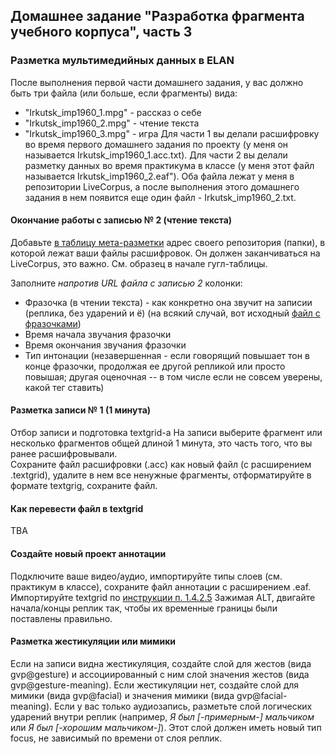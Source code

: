 ## Домашнее задание "Разработка фрагмента учебного корпуса", часть 3

### Разметка мультимедийных данных в ELAN

После выполнения первой части домашнего задания, у вас должно быть три файла (или больше, если фрагменты) вида:
* "Irkutsk_imp1960_1.mpg" - рассказ о себе
* "Irkutsk_imp1960_2.mpg" - чтение текста
* "Irkutsk_imp1960_3.mpg" - игра
Для части 1 вы делали расшифровку во время первого домашнего задания по проекту (у меня он называется Irkutsk_imp1960_1.acc.txt).
Для части 2 вы делали разметку данных во время практикума в классе (у меня этот файл называется Irkutsk_imp1960_2.eaf").
Оба файла лежат у меня в репозитории LiveCorpus, а после выполнения этого домашнего задания в нем появится еще один файл - Irkutsk_imp1960_2.txt. 

#### Окончание работы с записью № 2 (чтение текста)

Добавьте [в таблицу мета-разметки](https://docs.google.com/spreadsheets/d/1cyn1Fz7GlbsZ45xbuUgqcZ3c1pw4TRcsEQhj_Gky6-0/edit?usp=sharing) адрес своего репозитория (папки), в которой лежат ваши файлы расшифровок. Он должен заканчиваться на LiveCorpus, это важно. См. образец в начале гугл-таблицы.

Заполните _напротив URL файла с записью 2_ колонки:
* Фразочка (в чтении текста) - как конкретно она звучит на записии (реплика, без ударений и ё) (на всякий случай, вот исходный [файл с фразочками](https://docs.google.com/spreadsheets/d/1uO9rG3T7TBU1pcuZ3PZ8O89rIA6Kfh8VTbMb_yUe0pw/edit#gid=0)) 
* Время начала звучания фразочки
* Время окончания звучания фразочки
* Тип интонации (незавершенная - если говорящий повышает тон в конце фразочки, продолжая ее другой репликой или просто повышая; другая оценочная -- в том числе если не совсем уверены, какой тег ставить) 

#### Разметка записи № 1 (1 минута)
Отбор записи и подготовка textgrid-а
На записи выберите фрагмент или несколько фрагментов общей длиной 1 минута, это часть того, что вы ранее расшифровывали.  
Сохраните файл расшифровки (.acc) как новый файл (с расширением .textgrid), удалите в нем все ненужные фрагменты, отформатируйте в формате textgrig, сохраните файл.

#### Как перевести файл в textgrid
TBA

#### Создайте новый проект аннотации
Подключите ваше видео/аудио, импортируйте типы слоев (см. практикум в классе), сохраните файл аннотации с расширением .eaf.
Импортируйте textgrid по [инструкции п. 1.4.2.5](https://www.mpi.nl/corpus/html/elan/ch01s04s02.html#Sec_Importing_a_document_from_Shoebox)
Зажимая ALT, двигайте начала/концы реплик так, чтобы их временные границы были поставлены правильно.

#### Разметка жестикуляции или мимики
Если на записи видна жестикуляция, создайте слой для жестов (вида gvp@gesture) и ассоциированный с ним слой значения жестов (вида gvp@gesture-meaning). Если жестикуляции нет, 
создайте слой для мимики (вида gvp@facial) и значения мимики (вида gvp@facial-meaning). Если у вас только аудиозапись, разметьте слой логических ударений внутри реплик (например, _Я был [-примерным-] мальчиком_ или _Я был [-хорошим мальчиком-]_).  Этот слой должен иметь новый тип focus, не зависимый по времени от слоя реплик. 

